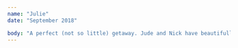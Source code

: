 ```yaml
---
name: "Julie"
date: "September 2018"

body: "A perfect (not so little) getaway. Jude and Nick have beautifully and tastefully restored “Le petite cottage” to an exceptional standard. Nick very kindly met us in the nearby village and we followed him to the spotlessly clean cottage..."
---
```

